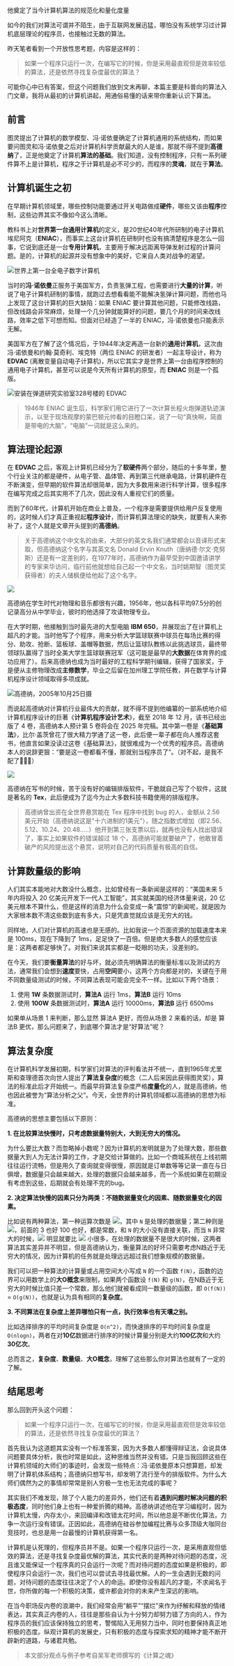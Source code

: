  他奠定了当今计算机算法的规范化和量化度量 

如今的我们对算法可谓并不陌生，由于互联网发展迅猛，哪怕没有系统学习过计算机底层理论的程序员，也接触过无数的算法。

昨天笔者看到一个开放性思考题，内容是这样的：

> 如果一个程序只运行一次，在编写它的时候，你是采用最直观但是效率较低的算法，还是依然寻找复杂度最优的算法？

可能你心中已有答案，但这个问题我们放到文末再聊，本篇主要是科普向的算法入门文章，我将从最初的计算机讲起，用通俗易懂的话来带你重新认识下算法。

## 前言

图灵提出了计算机的数学模型、冯·诺依曼确定了计算机通用的系统结构，而如果要问图灵和冯·诺依曼之后对计算机科学贡献最大的人是谁，那就不得不提到**高德纳**了，正是他奠定了计算机**算法的基础**。我们知道，没有控制程序，只有一系列硬件算不上是计算机，程序之于计算机是必不可少的，而程序的**灵魂**，就在于**算法**。

## 计算机诞生之初

在早期计算机领域里，哪些控制功能要通过开关电路做成**硬件**，哪些又该由**程序**控制，这些边界其实不像如今这么清晰。

教科书上对**世界第一台通用计算机**的定义，是20世纪40年代所研制的电子计算机埃尼阿克（**ENIAC**），而事实上这台计算机在研制时也没有搞清楚程序是怎么一回事，它说到底还是一台**专用计算机**，主要用于解决远距离导弹发射过程的计算问题。是的，计算机的起源并没有想象中的美好，它来自人类对战争的渴望。

![世界上第一台全电子数字计算机](../images/0.9162301733016995.png)

当时的**冯·诺依曼**正服务于美国军方，负责氢弹工程，也需要进行**大量的计算**，听说了电子计算机研制的事情，就跑过去想看看能不能解决氢弹计算问题，而他也马上发现了这台计算机的巨大缺陷：如果 ENIAC 要计算其他问题，只能修改线路，但改线路会非常麻烦，处理一个几分钟就能算好的问题，要几个月的时间来改线路，效率之低下可想而知。但面对已经造了一半的 ENIAC，冯·诺依曼也只能表示无解。

美国军方在了解了这个情况后，于1944年决定再造一台新的**通用计算机**，这次由冯·诺依曼和约翰·莫奇利、埃克特（两位 ENIAC 的研发者）一起主导设计，称为 **EDVAC** (离散变量自动电子计算机)，所以它其实才是世界上第一台由程序控制的通用电子计算机，甚至可以说是今天所有计算机的原型，而 **ENIAC** 则是一个孤版。

![安装在弹道研究实验室328号楼的 EDVAC](../images/0.7231862559374596.png)

> 1946年 ENIAC 诞生后，科学家们用它进行了一次计算长程火炮弹道轨迹演示，以至于现场观摩的蒙巴顿元帅看的目瞪口呆，说了一句“真快啊，简直是带电的大脑”，“电脑”一词就是这么来的。

## 算法理论起源

在 **EDVAC** 之后，客观上计算机已经分为了**软硬件**两个部分，随后的十多年里，整个行业关注的都是硬件，从电子管、晶体管、再到第三代继承电路，计算机硬件在不断演变，但早期的软件算法却很简单，因为大多数用来进行科学计算，很多程序在编写完成之后其实用不了几次，因此没有人重视它们的质量。

而到了60年代，计算机开始在商业上普及，一个程序是需要提供给用户反复使用的，这时候人们才真正重视起**程序设计**，而计算机算法理论的缺失，就要有人来弥补了，这个人就是文章开头提到的**高德纳**。

> 关于高德纳这个中文名的由来，大部分的英文名我们通常都会以音译形式来取，但高德纳这个名字与其英文名 Donald Ervin Knuth（唐纳德·尔文·克努斯）还是有一定差别的，在1977年时，高德纳作为最早受到中国邀请讲学的专家来华访问，临行前他就想给自己起一个中文名，当时姚期智（图灵奖获得者）的夫人储枫便给他起了这个名字。

![](../images/0.8805176249069167.png)

高德纳在学生时代对物理和音乐都很有兴趣，1956年，他以各科平均97.5分的创记录高分从中学毕业，彼时的他选择了攻读物理专业。

在大学时期，他接触到当时最先进的大型电脑 **IBM 650**，并展现出了在计算机上超凡的才能。当时他写了个程序，用来分析大学篮球联赛中球员在每场比赛的得分、助攻、抢断、篮板球、盖帽等数据，然后让篮球队教练以此挑选球员，最终带领球队赢得了当时全美大学生篮球联赛冠军（这可能是最早的**大数据**在体育界的成功应用了）。后来高德纳也成为当时最好的工程科学期刊编辑，获得了国家奖，于是便从主修物理改成**主修数学**，毕业之后留在加州理工学院任教，并在数学与计算机程序设计领域取得多项成就。

![高德纳，2005年10月25日摄](../images/0.7844845780625842.png)

而说起高德纳对计算机行业最伟大的贡献，就不得不提到他编纂的一部系统地介绍计算机程序设计的巨著《**计算机程序设计艺术**》，截至 2018 年 12 月，该书已经出版了 4 卷，高德纳本人预计第 5 卷将会在 2025 年完稿。其中第一卷是《**基础算法**》，比尔·盖茨曾花了很大精力学通了这一卷，此后便一辈子都在向人推荐这套书，他直言如果没读过这卷《基础算法》，就很难成为一个优秀的程序员。高德纳本人的说辞更狠：“要是这一卷都看不懂，那就别当程序员了”。（对不起，是我不配了👨🏻‍💻）

![](../images/0.5590702121067233.png)

高德纳在写书的时候，苦于没有好的编辑排版软件，干脆就自己写了个软件，这就是著名的 **Tex**，此后便成为了迄今为止大多数科技书籍使用的排版程序。

> 高德纳曾出资在全世界悬赏能在 Tex 程序中找到 bug 的人，金额从 2.56 美元开始（高德纳说这是"十六进制的1美元"），随之指数式增加（即2.56、5.12、10.24、20.48.....）他开到第三张支票以后，就再也没有人找出错误了，事实上如果软件的错误超过 18 个，高德纳可能就要破产了，他敢冒着破产的风险提出这个悬赏，说明对自己的代码质量有极高的自信。

## 计算数量级的影响

人们其实本能地对大数没什么概念，比如曾经有一条新闻是这样的：“美国未来 5 年内将投入 20 亿美元开发下一代人工智能”，其实就美国的经济体量来说，20 亿美元根本不算什么，但是这样的消息为什么会变成一条“震惊”的新闻呢，就是因为大家根本数不清这些数到底有多大，只是凭直觉就应该是无穷大的钱。

同样地，人们对计算机的高速也是无感的。比如我说一个页面资源的加载速度本来是 100ms，现在下降到了 1ms，足足快了一百倍。但是绝大多数人的感觉应该是：这两者都足够快了。对我们来说其实都是一眨眼的功夫，没差别的。

在今天，我们要**衡量算法**的好与坏，就必须先明确算法的衡量标准以及测试的方法，通常我们会想到**速度**要快，占用**空间**要小，这两个方向都是对的，关键在于用不同数量级测试的时候，不同算法表现可能会完全不一样。比如以下两个场景：

1. 使用 **1W** 条数据测试时，**算法A** 运行 1ms，**算法B** 运行 10ms
2. 使用 **100W** 条数据测试时，**算法A** 运行 10000ms，**算法B** 运行 6500ms

如果单从场景 1 来判断，那么显然 算法A 更好，而但从场景 2 来看的话，却是 算法B 更优，那么问题来了，到底哪个算法才是“好算法”呢？

## 算法复杂度

在计算机科学发展初期，科学家们对算法的评判看法并不统一，直到1965年尤里斯和查理德首次向世人提出了**算法复杂度**的概念（二人后来因此获得图灵奖），算法的标准此后才开始统一。而最早将算法复杂度严格**度量化**的人，就是高德纳，他也因此被誉为“算法分析之父”。今天，全世界的计算机领域都以高德纳的思想为标准。

高德纳的思想主要包括以下原则：

**1. 在比较算法快慢时，只考虑数据量特别大，大到无穷大的情况。**

为什么要比大数？而忽略掉小数呢？因为计算机的发明就是为了处理大数，那些数据量大到人为无法计算的工作，才是交给计算做的。比如一个商城系统在上线初期往往运行流畅，但是用久了查询就变得很慢，原因就是订单数等等记录一直在与日俱增，数据量只会越来越大，处理的数据只会越来越多，而一个系统如果在初期没有考虑到这些，后期就会有处理不完的bug。

**2. 决定算法快慢的因素只分为两类：不随数据量变化的因素、随数据量变化的因素。**

比如说有两种算法，第一种运算次数是 ![](../images/0.2936854536390896.png)，其中 `N` 是处理的数据量；第二种则是 ![](../images/0.876921449894976.png)，前面的 3 也好 100 也好，都是常数，和 `N` 的大小没有直接关联，而当 `N` 非常大的时候，![](../images/0.6384367980715051.png) 明显就要比 ![](../images/0.4635437976823713.png) 小很多，在处理的数据量不是很大的时候，这两者算法其实差异并不明显，但是高德纳认为，衡量算法的好坏只需要考虑N趋近于无穷大的情况，因为计算机的任务就是处理远远超过我们想象规模的数据量。

我们可以把一种算法的计算量或占用空间大小写成 `N` 的一个函数 `f(N)`，函数的边界可以用数学上的**大O概念**来限制，如果两个函数设 `f(N)` 和 `g(N)`，在N趋近于无穷大的时候比值只差一个常数，那么他们就被看成同一数量级的函数，即 `O(f(N))` = `O(g(N))`，也就是认为具有相同的**复杂度**。

**3. 不同算法在复杂度上差异哪怕只有一点，执行效率也有天壤之别。**

比如选择排序的平均时间复杂度是 `O(n^2)`，而快速排序的平均时间复杂度是 `O(nlogn)`，两者在对**10亿**数据进行排序的时候计算量分别是大约**100亿次**和大约**30亿次**。

总而言之，**复杂度**、**数量级**、**大O概念**，理解了这些那么你对算法也就有了一定的了解。

## 结尾思考

那么回到开头这个问题：

> 如果一个程序只运行一次，在编写它的时候，你是采用最直观但是效率较低的算法，还是依然寻找复杂度最优的算法？

首先我认为这道题其实没有一个标准答案，因为大多数人都懂得辩证法，会说具体问题要具体分析，我也时常是如此，这种思维当然并没有错。只是当我回顾这些在计算机领域的大师们的事迹时，会发现一些特点：冯·诺依曼原本只想算题，却发明了计算机体系结构；高德纳只想写书，却发明了流行至今的排版软件。为什么大师们偶然为之的事情却常常是别人穷极一生也无法完成的事呢？

其实我们不难发现，除了个人能力的差异外，他们还有着**遇到问题时解决问题的积极态度**，同时他们身上也有一种爱折腾的精神。高德纳讲述他在学习编程时，因为计算机太慢，内存太小，来回编译和改错太花时间，所以他总是不断优化算法，力争一次运行没有错误。正因如此，高德纳在硅谷参加编程比赛与众多顶级大咖同台竞技时，也总是用一台最慢的计算机获得第一名。

计算机是认死理的，但程序员并不是。如果一个程序只运行一次，是采用直观但低效的算法，还是寻找复杂度最优解的算法，其实代表的是两种对待问题的态度，况且谁又能保证一个程序真的只会运行一次呢？而对待问题的态度如果是积极的，即使程序只会运行一次，我们也可以尝试去寻找最优解。人的一生会遇到无数的问题，对待问题的态度往往决定了个人的命运。即使你没有超凡的才能，不求闻名于世，你所做的每一个积极的决策，或许都会对你的未来产生深远的影响。

在当今职场反内卷的浪潮中，我们经常会用“躺平”“摆烂”来作为纾解和释放的情绪表达，其实真正内卷的人，往往是那些自认为十分努力却努力错了方向的人，作为程序员的我们应该保持独立的思考，警惕陷入无用努力当中，同时也要保持真正地积极的态度。纵观计算机的发展史，只有积极的态度与探索求知的精神才能不断开辟新的道路，与诸君共勉。

> 本文部分观点与例子参考自吴军老师撰写的《计算之魂》
